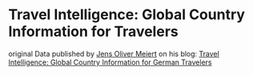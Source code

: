 # Travel Intelligence: Global Country Information for Travelers


original Data published by [Jens Oliver Meiert](http://meiert.com/en/) on his blog:  [Travel Intelligence: Global Country Information for German Travelers](http://meiert.com/en/blog/20150622/german-travel-intel/)



